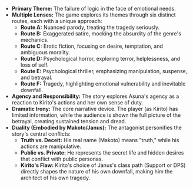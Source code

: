 *   **Primary Theme:** The failure of logic in the face of emotional needs.
*   **Multiple Lenses:** The game explores its themes through six distinct routes, each with a unique approach:
    *   **Route A:** Nuanced parody, treating the tragedy seriously.
    *   **Route B:** Exaggerated satire, mocking the absurdity of the genre's mechanics.
    *   **Route C:** Erotic fiction, focusing on desire, temptation, and ambiguous morality.
    *   **Route D:** Psychological horror, exploring terror, helplessness, and loss of self.
    *   **Route E:** Psychological thriller, emphasizing manipulation, suspense, and betrayal.
    *   **Route F:** Tragedy, highlighting emotional vulnerability and inevitable downfall.
*   **Agency and Responsibility:** The story explores Asuna's agency as a reaction to Kirito's actions and her own sense of duty.
*   **Dramatic Irony:** The core narrative device. The player (as Kirito) has limited information, while the audience is shown the full picture of the betrayal, creating sustained tension and dread.
*   **Duality (Embodied by Makoto/Janus):** The antagonist personifies the story's central conflicts:
    *   **Truth vs. Deceit:** His real name (Makoto) means "truth," while his actions are manipulative.
    *   **Public vs. Private:** He represents the secret life and hidden desires that conflict with public personas.
    *   **Kirito's Flaw:** Kirito's choice of Janus's class path (Support or DPS) directly shapes the nature of his own downfall, making him the architect of his own tragedy.